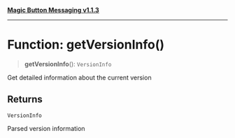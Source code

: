 [**Magic Button Messaging v1.1.3**](../README.md)

***

# Function: getVersionInfo()

> **getVersionInfo**(): `VersionInfo`

Get detailed information about the current version

## Returns

`VersionInfo`

Parsed version information
